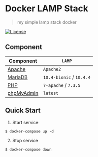 # Docker LAMP Stack

> my simple lamp stack docker

[![License][shield-license]][info-license]

## Component

Component | `LAMP`
---|---
[Apache][apache] | `Apache2`
[MariaDB][mariadb] | `10.4-bionic` / `10.4.4`
[PHP][php] | `7-apache` / `7.3.5`
[phpMyAdmin][phpmyadmin] | `latest`

## Quick Start

1. Start service

```
$ docker-compose up -d
```

2. Stop service

```
$ docker-compose down
```

[apache]: http://www.apache.org/
[mariadb]: https://mariadb.org/
[php]: http://php.net/
[phpmyadmin]: https://www.phpmyadmin.net/

[info-license]: LICENSE

[shield-license]: https://img.shields.io/badge/license-Apache%202.0-blue.svg